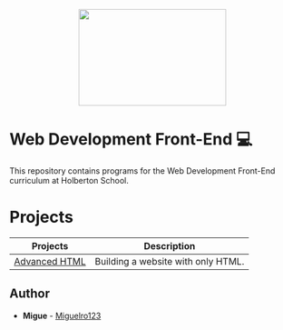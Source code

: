 <p align="center">
  <img width="260" height="170" src="https://davidjohncoleman.com/wp-djc/wp-content/uploads/2017/06/HBTN-Borderless-CMYK-Logo-Vertical-Color-Black@1200ppi-300x236.png">
</p>

# Web Development Front-End :computer:

This repository contains programs for the Web Development Front-End curriculum at Holberton School.

# Projects
Projects | Description
----------- | -----------
[Advanced HTML](./0x00-html_advanced) | Building a website with only HTML.

## Author

- **Migue** - [Miguelro123](https://github.com/Miguelro123)